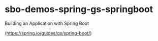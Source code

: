 # sbo-demos-spring-gs-springboot
Building an Application with Spring Boot

(https://spring.io/guides/gs/spring-boot/)